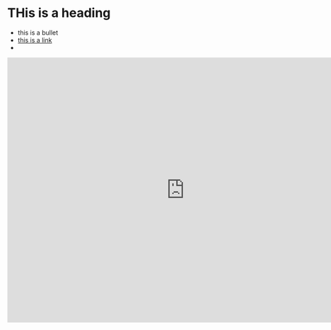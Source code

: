 # THis is a heading

* this is a bullet
* [this is a link](http://joewheaton.org)
* ​

 <iframe src="https://calendar.google.com/calendar/embed?src=d2dpdd8sqi24tpa26lorsani4k%40group.calendar.google.com&ctz=America/Denver" 
style="border: 0" width="800" height="600" frameborder="0" scrolling="no">
</iframe>